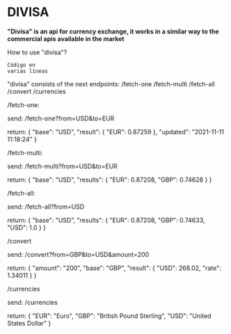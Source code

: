 # DIVISA

**"Divisa" is an api for currency exchange, it works in a similar way to the commercial apis available in the market**

How to use "divisa"?

``` [language]
Código en 
varias líneas
```

"divisa" consists of the next endpoints:
/fetch-one
/fetch-multi
/fetch-all
/convert
/currencies

/fetch-one:

send: /fetch-one?from=USD&to=EUR

return: 
{
  "base": "USD",
  "result": {
    "EUR": 0.87259
  },
  "updated": "2021-11-11 11:18:24"
}

/fetch-multi:

send: /fetch-multi?from=USD&to=EUR

return:
{
  "base": "USD",
  "results": {
    "EUR": 0.87208,
    "GBP": 0.74628
  }
}

/fetch-all:

send: /fetch-all?from=USD

return:
{
  "base": "USD",
  "results": {
    "EUR": 0.87208,
    "GBP": 0.74633,
    "USD": 1.0
  }
}

/convert

send: /convert?from=GBP&to=USD&amount=200

return: 
{
  "amount": "200",
  "base": "GBP",
  "result": {
    "USD": 268.02,
    "rate": 1.34011
  }
}

/currencies

send: /currencies

return: {
  "EUR": "Euro",
  "GBP": "British Pound Sterling",
  "USD": "United States Dollar"
}


